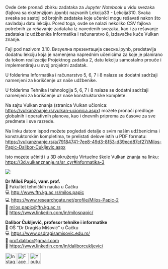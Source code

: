 
Ovde ćete pronaći zbirku zadataka za <i>Jupyter Notebook</i> u vidu svezaka (fajlova sa ekstenzijom .ipynb) nazvanih Lekcija33 - Lekcija310. Svaka sveska se sastoji od brojnih zadataka koje učenici mogu rešavati nakon što savladaju datu lekciju.
Pored toga, ovde se nalazi nekoliko CSV fajlova potrebnih za rešavanje zadataka iz navedenih svezaka, kao i za rešavanje zadataka iz udžbenika Informatika i računarstvo 8, izdavačke kuće Vulkan znanje.

Fajl pod nazivom 3.10. Визуелна презентација свеске.ipynb, predstavlja dodatnu lekciju koja je namenjena naprednim učenicima za koje je planirano da tokom realizacije Projektnog zadatka 2, datu lekciju samostalno prouče i implementiraju u svoj projektni zadatak.

U folderima Informatika i računarstvo 5, 6, 7 i 8 nalaze se dodatni sadržaji namenjeni za korišćenje uz naše udžbenike.

U folderima Tehnika i tehnologija 5, 6, 7 i 8 nalaze se dodatni sadržaji namenjeni za korišćenje uz naše konstruktorske komplete.

Na sajtu Vulkan znanja (stranica Vulkan učionica: https://vulkanznanje.rs/vulkan-ucionica.aspx) mozete pronaći predloge globalnih i operativnih planova, kao i dnevnih priprema za časove za sve predmete i sve razrede.

Na linku datom ispod možete pogledati detalje o svim našim udžbenicima i konstruktorskim kompletima, te prelistati delove istih u PDF formatu: https://vulkanznanje.rs/a/79184741-7ee8-49d3-8f53-d39ecd87cf27/Milos-Papic-Dalibor-Cukljevic.aspx

Isto mozete učiniti i u 3D okruženju Virtuelne škole Vulkan znanja na linku: https://3d.vulkanznanje.rs/sr_cyr#informatika-3

![](https://komarev.com/ghpvc/?username=vulkanznanje&label=Github+views)

**Dr Miloš Papić, vanr. prof.**<br/>
:office: Fakultet tehničkih nauka u Čačku <br/>
:computer: http://www.ftn.kg.ac.rs/milos.papic <br/>
:computer: https://www.researchgate.net/profile/Milos-Papic-2 <br/>
:e-mail: milos.papic@ftn.kg.ac.rs <br/>
:scroll: https://www.linkedin.com/in/milospapic/

**Dalibor Čukljević, profesor tehnike i informatike**<br/>
:office: OŠ "Dr Dragiša Mišović" u Čačku <br/>
:computer: https://www.osdragisamisovic.edu.rs/ <br/>
:e-mail: prof.dalibor@gmail.com <br/>
:scroll: https://www.linkedin.com/in/daliborcukljevic/
</br>
<p align="left">
         <a href="https://www.instagram.com/vulkan_znanje/" target="_blank"><img width="35" height="35" src="https://user-images.githubusercontent.com/61086486/111876943-437df400-89a1-11eb-841d-a9052812e1ca.png" alt="Instagram"></a>
<a href="https://www.facebook.com/vulkanznanje/" target="_blank"><img width="35" height="35" src="https://user-images.githubusercontent.com/61086486/111876942-42e55d80-89a1-11eb-8730-21077a321694.png" alt="Facebook"></a>
       <a href="https://www.youtube.com/channel/UCRbpk-Pgl-8Ku6LD-Sv16cw" target="_blank"><img width="35" height="35" src="https://user-images.githubusercontent.com/61086486/111876944-437df400-89a1-11eb-95b5-acae1bba8043.png" alt="Youtube"></a>

</p>



 

